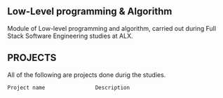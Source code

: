 ## Low-Level programming & Algorithm
Module of Low-level programming and algorithm, carried out during
Full Stack Software Engineering studies at ALX.

## PROJECTS 
All of the following are projects done durig the studies.

	Project name				Description
